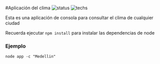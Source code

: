 #Aplicación del clima
![status](https://img.shields.io/badge/status-running-green.svg?colorB=00C106) ![techs](https://img.shields.io/badge/techs-node.js-yellow.svg)

Esta es una aplicación de consola para consultar el clima de cualquier ciudad

Recuerda ejecutar ```npm install``` para instalar las dependencias de node 
### Ejemplo
```
node app -c "Medellin"
```


